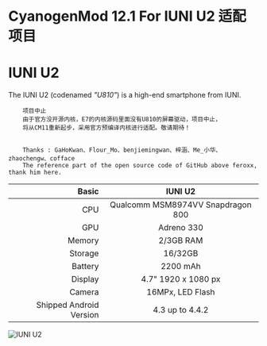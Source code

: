 # CyanogenMod 12.1 For IUNI U2 适配项目

IUNI U2
==============

The IUNI U2 (codenamed _"U810"_) is a high-end smartphone from IUNI.

		项目中止
		由于官方没开源内核，E7的内核源码里面没有U810的屏幕驱动，项目中止，
		将从CM11重新起步，采用官方预编译内核进行适配。敬请期待！
		

		Thanks : GaHoKwan、Flour_Mo、benjiemingwan、梓涵、Me_小华、zhaochengw、cofface
		The reference part of the open source code of GitHub above feroxx, thank him here.

Basic   | IUNI U2                           | 
-------:|:---------------------------------:|
CPU     | Qualcomm MSM8974VV Snapdragon 800 | 
GPU     | Adreno 330                        | 
Memory  | 2/3GB RAM                         |
Storage | 16/32GB                           |
Battery | 2200 mAh                          |
Display | 4.7" 1920 x 1080 px               |
Camera  | 16MPx, LED Flash                  |
Shipped Android Version | 4.3 up to 4.4.2   |
![IUNI U2](http://f.hiphotos.baidu.com/baike/c0%3Dbaike92%2C5%2C5%2C92%2C30/sign=109b8d4bd739b60059c307e588395e4f/71cf3bc79f3df8dcd4550139cf11728b47102829.jpg "IUNI U2")

